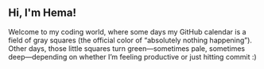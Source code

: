 ## Hi, I'm Hema!  
Welcome to my coding world, where some days my GitHub calendar is a field of gray squares (the official color of “absolutely nothing happening”).  
Other days, those little squares turn green—sometimes pale, sometimes deep—depending on whether I’m feeling productive or just hitting commit :)

<!--
**yannam-hema/yannam-hema** is a ✨ _special_ ✨ repository because its `README.md` (this file) appears on your GitHub profile.

Here are some ideas to get you started:

- 🔭 I’m currently working on ...
- 🌱 I’m currently learning ...
- 👯 I’m looking to collaborate on ...
- 🤔 I’m looking for help with ...
- 💬 Ask me about ...
- 📫 How to reach me: ...
- 😄 Pronouns: ...
- ⚡ Fun fact: ...
-->

